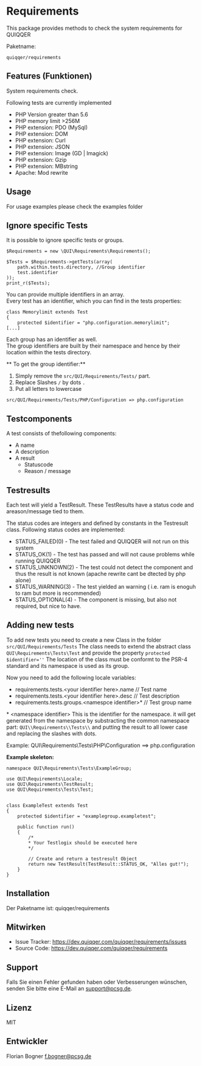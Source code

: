 Requirements
============

This package provides methods to check the system requirements for
QUIQQER

Paketname:

    quiqqer/requirements

Features (Funktionen)
---------------------

System requirements check.

Following tests are currently implemented

* PHP Version greater than 5.6
* PHP memory limit >256M
* PHP extension: PDO (MySql)
* PHP extension: DOM
* PHP extension: Curl
* PHP extension: JSON
* PHP extension: Image (GD | Imagick)
* PHP extension: Gzip
* PHP extension: MBstring
* Apache: Mod rewrite

Usage
-----

For usage examples please check the examples folder


Ignore specific Tests
---------------------

It is possible to ignore specific tests or groups.

```
$Requirements = new \QUI\Requirements\Requirements();
   
$Tests = $Requirements->getTests(array(
    path.within.tests.directory, //Group identifier
    test.identifier
));
print_r($Tests);
```

You can provide multiple identifiers in an array.  
Every test has an identifier, which you can find in the tests properties:
```
class Memorylimit extends Test
{
    protected $identifier = "php.configuration.memorylimit";
[...]
```

Each group has an identifier as well.  
The group identifiers are built by their namespace and hence by their location within the tests directory.

** To get the group identifier:**
1. Simply remove the `src/QUI/Requirements/Tests/` part.
2. Replace Slashes `/` by dots `.`
3. Put all letters to lowercase

```
src/QUI/Requirements/Tests/PHP/Configuration => php.configuration
```

Testcomponents
--------------

A test consists of thefollowing components:
* A name
* A description
* A result
  * Statuscode
  * Reason / message

Testresults
-----------

Each test will yield a TestResult. These TestResults have a status code
and areason/message tied to them.

The status codes are integers and defined by constants in the Testresult
class. Following status codes are implemented:
* STATUS_FAILED(0) - The test failed and QUIQQER will not run on this
  system
* STATUS_OK(1) - The test has passed and will not cause problems while
  running QUIQQER
* STATUS_UNKNOWN(2) - The test could not detect the component and thus
  the result is not known (apache rewrite cant be dtected by php alone)
* STATUS_WARNING(3) - The test yielded an warning ( i.e. ram is enoguh
  to ram but more is recommended)
* STATUS_OPTIONAL(4) - The component is missing, but also not required,
  but nice to have.

Adding new tests
----------------

To add new tests you need to create a new Class in the folder
`src/QUI/Requirements/Tests` The class needs to extend the abstract
class `QUI\Requirements\Tests\Test` and provide the property `protected
$identifier=''` The location of the class must be conformt to the PSR-4
standard and its namespace is used as its group.

Now you need to add the following locale variables:

* requirements.tests.\<your identifier here>.name // Test name
* requirements.tests.\<your identifier here>.desc // Test description
* requirements.tests.groups.\<namespce identifier>\* // Test group name

\* \<namespace identifier> This is the identifier for the namespace. it
will get generated from the namespace by substracting the common
namespace part: `QUI\\Requirements\\Tests\\` and putting the result to
all lower case and replacing the slashes with dots.

Example: QUI\Requirements\Tests\PHP\Configuration ==> php.configuration


**Example skeleton:**

```
namespace QUI\Requirements\Tests\ExampleGroup;

use QUI\Requirements\Locale;
use QUI\Requirements\TestResult;
use QUI\Requirements\Tests\Test;


class ExampleTest extends Test
{
    protected $identifier = "examplegroup.exampletest";

    public function run()
    {
        /*
        * Your Testlogix should be executed here
        */

        // Create and return a testresult Object
        return new TestResult(TestResult::STATUS_OK, "Alles gut!");
    }
}
```


Installation
------------

Der Paketname ist: quiqqer/requirements


Mitwirken
---------

- Issue Tracker: https://dev.quiqqer.com/quiqqer/requirements/issues
- Source Code: https://dev.quiqqer.com/quiqqer/requirements


Support
-------

Falls Sie einen Fehler gefunden haben oder Verbesserungen wünschen,
senden Sie bitte eine E-Mail an support@pcsg.de.


Lizenz
------

MIT


Entwickler
----------

Florian Bogner <f.bogner@pcsg.de>
